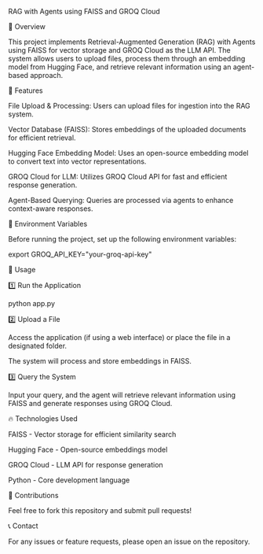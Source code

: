 RAG with Agents using FAISS and GROQ Cloud

📌 Overview

This project implements Retrieval-Augmented Generation (RAG) with Agents using FAISS for vector storage and GROQ Cloud as the LLM API. The system allows users to upload files, process them through an embedding model from Hugging Face, and retrieve relevant information using an agent-based approach.

🚀 Features

File Upload & Processing: Users can upload files for ingestion into the RAG system.

Vector Database (FAISS): Stores embeddings of the uploaded documents for efficient retrieval.

Hugging Face Embedding Model: Uses an open-source embedding model to convert text into vector representations.

GROQ Cloud for LLM: Utilizes GROQ Cloud API for fast and efficient response generation.

Agent-Based Querying: Queries are processed via agents to enhance context-aware responses.



🔑 Environment Variables

Before running the project, set up the following environment variables:

export GROQ_API_KEY="your-groq-api-key"



🏃 Usage

1️⃣ Run the Application

python app.py

2️⃣ Upload a File

Access the application (if using a web interface) or place the file in a designated folder.

The system will process and store embeddings in FAISS.

3️⃣ Query the System

Input your query, and the agent will retrieve relevant information using FAISS and generate responses using GROQ Cloud.

🔥 Technologies Used

FAISS - Vector storage for efficient similarity search

Hugging Face - Open-source embeddings model

GROQ Cloud - LLM API for response generation

Python - Core development language

🤝 Contributions

Feel free to fork this repository and submit pull requests!

📞 Contact

For any issues or feature requests, please open an issue on the repository.



